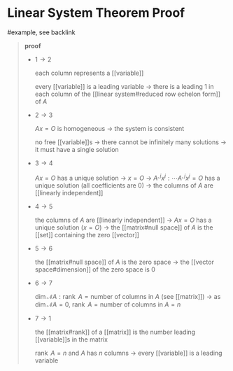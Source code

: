 # Linear System Theorem Proof

#example, see backlink

> **proof**
>
> - $1 \to 2$
>
>   each column represents a [[variable]]
>
>   every [[variable]] is a leading variable $\to$ there is a leading $1$ in each column of the [[linear system#reduced row echelon form]] of $A$
>
> - $2 \to 3$
>
>   $Ax = O$ is homogeneous $\to$ the system is consistent
>
>   no free [[variable]]s $\to$ there cannot be infinitely many solutions $\to$ it must have a single solution
>
> - $3 \to 4$
>
>   $Ax = O$ has a unique solution $\to$ $x = O$ $\to$ $A^{,j}x^j : \cdots A^{,j}x^j = O$ has a unique solution (all coefficients are $0$) $\to$ the columns of $A$ are [[linearly independent]]
>
> - $4 \to 5$
>
>   the columns of $A$ are [[linearly independent]] $\to$ $Ax = O$ has a unique solution ($x = O$) $\to$ the [[matrix#null space]] of $A$ is the [[set]] containing the zero [[vector]]
>
> - $5 \to 6$
>
>   the [[matrix#null space]] of $A$ is the zero space $\to$ the [[vector space#dimension]] of the zero space is $0$
>
> - $6 \to 7$
>
>   $\dim \mathcal N A : \operatorname{rank}\ A = \text{number of columns in } A$ (see [[matrix]]) $\to$ as $\dim \mathcal N A = 0$, $\operatorname{rank}\ A = \text{number of columns in } A = n$
>
> - $7 \to 1$
>
>   the [[matrix#rank]] of a [[matrix]] is the number leading [[variable]]s in the matrix
>
>   $\operatorname{rank}\ A = n$ and $A$ has $n$ columns $\to$ every [[variable]] is a leading variable
